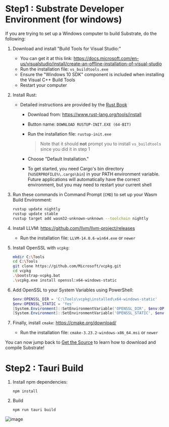# Step1 : Substrate Developer Environment (for windows)

If you are trying to set up a Windows computer to build Substrate, do the following:

1. Download and install "Build Tools for Visual Studio:"

   - You can get it at this link: https://docs.microsoft.com/en-us/visualstudio/install/create-an-offline-installation-of-visual-studio
   - Run the installation file: `vs_buildtools.exe`
   - Ensure the "Windows 10 SDK" component is included when installing the Visual C++ Build Tools
   - Restart your computer

2. Install Rust:

   - Detailed instructions are provided by the
     [Rust Book](https://doc.rust-lang.org/book/ch01-01-installation.html#installing-rustup-on-windows)

     - Download from: https://www.rust-lang.org/tools/install 
     - Button name: `DOWNLOAD RUSTUP-INIT.EXE (64-BIT)`
     - Run the installation file: `rustup-init.exe`

       > Note that it should **not** prompt you to install `vs_buildtools` since you did it in
       > step 1

     - Choose "Default Installation."
     - To get started, you need Cargo's bin directory (`%USERPROFILE%\.cargo\bin`) in your PATH
       environment variable. Future applications will automatically have the correct environment,
       but you may need to restart your current shell

3. Run these commands in Command Prompt (`CMD`) to set up your Wasm Build Environment:

   ```bash
   rustup update nightly
   rustup update stable
   rustup target add wasm32-unknown-unknown --toolchain nightly
   ```

4. Install LLVM: https://github.com/llvm/llvm-project/releases

   - Run the installation file: `LLVM-14.0.6-win64.exe` or `newer`

5. Install OpenSSL with `vcpkg`:

   ```bash
   mkdir C:\Tools
   cd C:\Tools
   git clone https://github.com/Microsoft/vcpkg.git
   cd vcpkg
   .\bootstrap-vcpkg.bat
   .\vcpkg.exe install openssl:x64-windows-static
   ```

6. Add OpenSSL to your System Variables using PowerShell:

   ```powershell
   $env:OPENSSL_DIR = 'C:\Tools\vcpkg\installed\x64-windows-static'
   $env:OPENSSL_STATIC = 'Yes'
   [System.Environment]::SetEnvironmentVariable('OPENSSL_DIR', $env:OPENSSL_DIR, [System.EnvironmentVariableTarget]::User)
   [System.Environment]::SetEnvironmentVariable('OPENSSL_STATIC', $env:OPENSSL_STATIC, [System.EnvironmentVariableTarget]::User)
   ```

7. Finally, install `cmake`: https://cmake.org/download/

   - Run the installation file: `cmake-3.23.2-windows-x86_64.msi` or `newer`

You can now jump back to [Get the Source](#get-the-source) to learn how to download and compile
Substrate!

# Step2 : Tauri Build

1. Install npm dependencies:

   ```
   npm install
   ```
   
2. Build

   ```
   npm run tauri build
   ```

![image](https://user-images.githubusercontent.com/19469291/177813410-9007f339-fa49-4dd8-9320-6bb58f39f68b.png)
